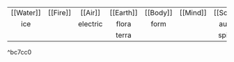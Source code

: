 |           |          |          |           |          |          |          |
|:---------:|:--------:|:--------:|:---------:|:--------:|:--------:|:--------:|
| [[Water]] | [[Fire]] | [[Air]]  | [[Earth]] | [[Body]] | [[Mind]] | [[Soul]] |
|    ice    |          | electric |   flora   |   form   |          |   aura   |
|           |          |          |   terra   |          |          |  spirit  |

^bc7cc0

